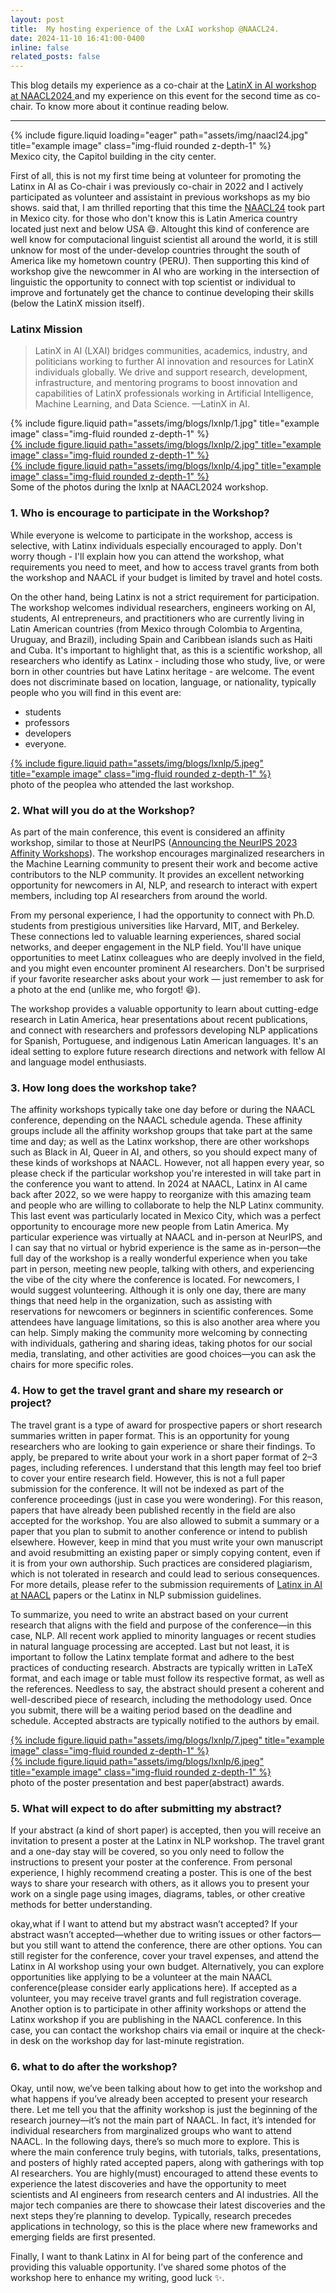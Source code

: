 ```yaml
---
layout: post
title:  My hosting experience of the LxAI workshop @NAACL24.
date: 2024-11-10 16:41:00-0400
inline: false
related_posts: false
---
```


This blog details my experience as a co-chair at the <a href= "https://www.latinxinai.org/naacl-2024"> LatinX in AI  workshop at NAACL2024 </a> and my experience on this event for the second time as co-chair. To know more about it continue reading below.

---

<div class="row">
    <div class="col-sm mt-3 mt-md-0">
        {% include figure.liquid loading="eager" path="assets/img/naacl24.jpg" title="example image" class="img-fluid rounded z-depth-1" %}
    </div>
</div>
<div class="caption">
    Mexico city, the Capitol building in the city center.
</div>


First of all, this is not my first time being at volunteer for promoting the Latinx in AI as Co-chair i was previously co-chair in 2022 and I actively participated as volunteer and assistaint in previous workshops as my bio shows. said that, I am thrilled reporting that this time the <a href="https://2024.naacl.org/"> NAACL24</a> took part in Mexico city. for those who don't know this is Latin America country located just next and below USA :smile:. Altought this kind of conference are well know for computacional linguist scientist all around the world, it is still unknow for most of the under-develop countries throught the south of America like my hometown country (PERU). Then supporting this kind of workshop give the newcommer in AI who are working in the intersection of linguistic the opportunity to connect with top scientist or individual to improve and fortunately get the chance to continue developing their skills (below the LatinX mission itself).

### Latinx Mission

> LatinX in AI (LXAI) bridges communities, academics, industry, and politicians working to further AI innovation and resources for LatinX individuals globally. We drive and support research, development, infrastructure, and mentoring programs to boost innovation and capabilities of LatinX professionals working in Artificial Intelligence, Machine Learning, and Data Science.
> —LatinX in AI.

<div class="row justify-content-sm-center">
    <!-- Left image -->
    <div class="col-sm-8 mt-3 mt-md-0">
        {% include figure.liquid path="assets/img/blogs/lxnlp/1.jpg" title="example image" class="img-fluid rounded z-depth-1" %}
    </div>
    <!-- Right images stacked vertically -->
    <div class="col-sm-4 mt-3 mt-md-0">
        <div class="row">
            <!-- Top right image -->
            <div class="col-12">
                <a href="{{ site.baseurl }}assets/img/blogs/lxnlp/2.jpg" data-fancybox="project" title="Example Image" class="zoom" >
                {% include figure.liquid path="assets/img/blogs/lxnlp/2.jpg" title="example image" class="img-fluid rounded z-depth-1" %}
                </a>
            </div>
            <!-- Bottom right image -->
            <div class="col-12 mt-3">
                <a href="{{ site.baseurl }}assets/img/blogs/lxnlp/4.jpg" data-fancybox="project" title="Example Image" class="zoom" >
                {% include figure.liquid path="assets/img/blogs/lxnlp/4.jpg" title="example image" class="img-fluid rounded z-depth-1" %}
                </a>
            </div>
        </div>
    </div>
</div>
<div class="caption">
    Some of the photos during the lxnlp at NAACL2024 workshop.
</div>



### 1. Who is encourage to participate in the Workshop?



While everyone is welcome to participate in the workshop, access is selective, with Latinx individuals especially encouraged to apply. Don't worry though - I'll explain how you can attend the workshop, what requirements you need to meet, and how to access travel grants from both the workshop and NAACL if your budget is limited by travel and hotel costs.

On the other hand, being Latinx is not a strict requirement for participation. The workshop welcomes individual researchers, engineers working on AI, students, AI entrepreneurs, and practitioners who are currently living in Latin American countries (from Mexico through Colombia to Argentina, Uruguay, and Brazil), including Spain and Caribbean islands such as Haiti and Cuba. It's important to highlight that, as this is a scientific workshop, all researchers who identify as Latinx - including those who study, live, or were born in other countries but have Latinx heritage - are welcome. The event does not discriminate based on location, language, or nationality, typically people who you will find in this event are:

- students
- professors
- developers
- everyone.

<div class="row justify-content-sm-center"> 
    <div class="col-sm-6 mt-3 mt-md-0">
        <a href="{{ site.baseurl }}/assets/img/blogs/lxnlp/5.jpeg" data-fancybox="project" title="Example Image" class="zoom" >
        {% include figure.liquid path="assets/img/blogs/lxnlp/5.jpeg" title="example image" class="img-fluid rounded z-depth-1" %}
        </a>
    </div>
</div>
<div class="caption">
    photo of the peoplea who attended the last workshop.
</div> 

### 2. What will you do at the Workshop?

As part of the main conference, this event is considered an affinity workshop, similar to those at NeurIPS (<a href="https://blog.neurips.cc/2023/07/18/announcing-the-neurips-2023-affinity-workshops/">Announcing the NeurIPS 2023 Affinity Workshops</a>). The workshop encourages marginalized researchers in the Machine Learning community to present their work and become active contributors to the NLP community. It provides an excellent networking opportunity for newcomers in AI, NLP, and research to interact with expert members, including top AI researchers from around the world.

From my personal experience, I had the opportunity to connect with Ph.D. students from prestigious universities like Harvard, MIT, and Berkeley. These connections led to valuable learning experiences, shared social networks, and deeper engagement in the NLP field. You'll have unique opportunities to meet Latinx colleagues who are deeply involved in the field, and you might even encounter prominent AI researchers. Don't be surprised if your favorite researcher asks about your work — just remember to ask for a photo at the end (unlike me, who forgot! 😄).

The workshop provides a valuable opportunity to learn about cutting-edge research in Latin America, hear presentations about recent publications, and connect with researchers and professors developing NLP applications for Spanish, Portuguese, and indigenous Latin American languages. It's an ideal setting to explore future research directions and network with fellow AI and language model enthusiasts.

### 3. How long does the workshop take?

The affinity workshops typically take one day before or during the NAACL conference, depending on the NAACL schedule agenda. These affinity groups include all the affinity workshop groups that take part at the same time and day; as well as the Latinx workshop, there are other workshops such as Black in AI, Queer in AI, and others, so you should expect many of these kinds of workshops at NAACL. However, not all happen every year, so please check if the particular workshop you're interested in will take part in the conference you want to attend. In 2024 at NAACL, Latinx in AI came back after 2022, so we were happy to reorganize with this amazing team and people who are willing to collaborate to help the NLP Latinx community. This last event was particularly located in Mexico City, which was a perfect opportunity to encourage more new people from Latin America. My particular experience was virtually at NAACL and in-person at NeurIPS, and I can say that no virtual or hybrid experience is the same as in-person—the full day of the workshop is a really wonderful experience when you take part in person, meeting new people, talking with others, and experiencing the vibe of the city where the conference is located. For newcomers, I would suggest volunteering. Although it is only one day, there are many things that need help in the organization, such as assisting with reservations for newcomers or beginners in scientific conferences. Some attendees have language limitations, so this is also another area where you can help. Simply making the community more welcoming by connecting with individuals, gathering and sharing ideas, taking photos for our social media, translating, and other activities are good choices—you can ask the chairs for more specific roles.

### 4. How to get the travel grant and share my research or project?


The travel grant is a type of award for prospective papers or short research summaries written in paper format. This is an opportunity for young researchers who are looking to gain experience or share their findings. To apply, be prepared to write about your work in a short paper format of 2–3 pages, including references.
I understand that this length may feel too brief to cover your entire research field. However, this is not a full paper submission for the conference. It will not be indexed as part of the conference proceedings (just in case you were wondering). For this reason, papers that have already been published recently in the field are also accepted for the workshop.
You are also allowed to submit a summary or a paper that you plan to submit to another conference or intend to publish elsewhere. However, keep in mind that you must write your own manuscript and avoid resubmitting an existing paper or simply copying content, even if it is from your own authorship. Such practices are considered plagiarism, which is not tolerated in research and could lead to serious consequences.
For more details, please refer to the submission requirements of <a href= "https://www.latinxinai.org/naacl-2024"> Latinx in AI at NAACL</a> papers or the Latinx in NLP submission guidelines.

To summarize, you need to write an abstract based on your current research that aligns with the field and purpose of the conference—in this case, NLP. All recent work applied to minority languages or recent studies in natural language processing are accepted.
Last but not least, it is important to follow the Latinx template format and adhere to the best practices of conducting research. Abstracts are typically written in LaTeX format, and each image or table must follow its respective format, as well as the references. Needless to say, the abstract should present a coherent and well-described piece of research, including the methodology used. Once you submit, there will be a waiting period based on the deadline and schedule. Accepted abstracts are typically notified to the authors by email.

<div class="row justify-content-sm-center"> 
    <div class="col-sm-4 mt-3 mt-md-0">
        <a href="{{ site.baseurl }}assets/img/blogs/lxnlp/7.jpeg" data-fancybox="project" title="Example Image" class="zoom" >
        {% include figure.liquid path="assets/img/blogs/lxnlp/7.jpeg" title="example image" class="img-fluid rounded z-depth-1" %}
        </a>
    </div>
    <div class="col-sm-4 mt-3 mt-md-0">
        <a href="{{ site.baseurl }}assets/img/blogs/lxnlp/6.jpeg" data-fancybox="project" title="Example Image" class="zoom" >
        {% include figure.liquid path="assets/img/blogs/lxnlp/6.jpeg" title="example image" class="img-fluid rounded z-depth-1" %}
        </a>
    </div>
</div>
<div class="caption">
    photo of the poster presentation and best paper(abstract) awards.
</div> 

### 5. What will expect to do after submitting my abstract?

If your abstract (a kind of short paper) is accepted, then you will  receive an invitation to present a poster at the Latinx in NLP workshop. The travel grant and a one-day stay will be covered, so you only need to follow the instructions to present your poster at the conference. From personal experience, I highly recommend creating a poster. This is one of the best ways to share your research with others, as it allows you to present your work on a single page using images, diagrams, tables, or other creative methods for better understanding.

okay,what if I want to attend but my abstract wasn’t accepted? If your abstract wasn’t accepted—whether due to writing issues or other factors—but you still want to attend the conference, there are other options. You can still register for the conference, cover your travel expenses, and attend the Latinx in AI workshop using your own budget. Alternatively, you can explore opportunities like applying to be a volunteer at the main NAACL conference(please consider early applications here). If accepted as a volunteer, you may receive travel grants and full registration coverage.
Another option is to participate in other affinity workshops or attend the Latinx workshop if you are publishing in the NAACL conference. In this case, you can contact the workshop chairs via email or inquire at the check-in desk on the workshop day for last-minute registration.

### 6. what to do after the workshop?

Okay, until now, we’ve been talking about how to get into the workshop and what happens if you’ve already been accepted to present your research there. Let me tell you that the affinity workshop is just the beginning of the research journey—it’s not the main part of NAACL. In fact, it’s intended for individual researchers from marginalized groups who want to attend NAACL. In the following days, there’s so much more to explore. This is where the main conference truly begins, with tutorials, talks, presentations, and posters of highly rated accepted papers, along with gatherings with top AI researchers. You are highly(must) encouraged to attend these events to experience the latest discoveries and have the opportunity to meet scientists and AI engineers from research centers and AI industries. All the major tech companies are there to showcase their latest discoveries and the next steps they’re planning to develop. Typically, research precedes applications in technology, so this is the place where new frameworks and emerging fields are first presented.

Finally, I want to thank Latinx in AI for being part of the conference and providing this valuable opportunity. I’ve shared some photos of the workshop here to enhance my writing, good luck :sparkles:.